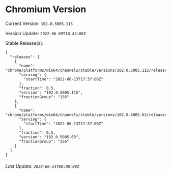 # Chromium Version

Current Version: `102.0.5005.115`

Version Update: `2022-06-09T18:42:00Z`

Stable Release(s):
```
{
  "releases": [
    {
      "name": "chrome/platforms/win64/channels/stable/versions/102.0.5005.115/releases/1655141820",
      "serving": {
        "startTime": "2022-06-13T17:37:00Z"
      },
      "fraction": 0.5,
      "version": "102.0.5005.115",
      "fractionGroup": "156"
    },
    {
      "name": "chrome/platforms/win64/channels/stable/versions/102.0.5005.63/releases/1655141820",
      "serving": {
        "startTime": "2022-06-13T17:37:00Z"
      },
      "fraction": 0.5,
      "version": "102.0.5005.63",
      "fractionGroup": "156"
    }
  ]
}
```

###### Last Update: `2022-06-14T00:00:08Z`
